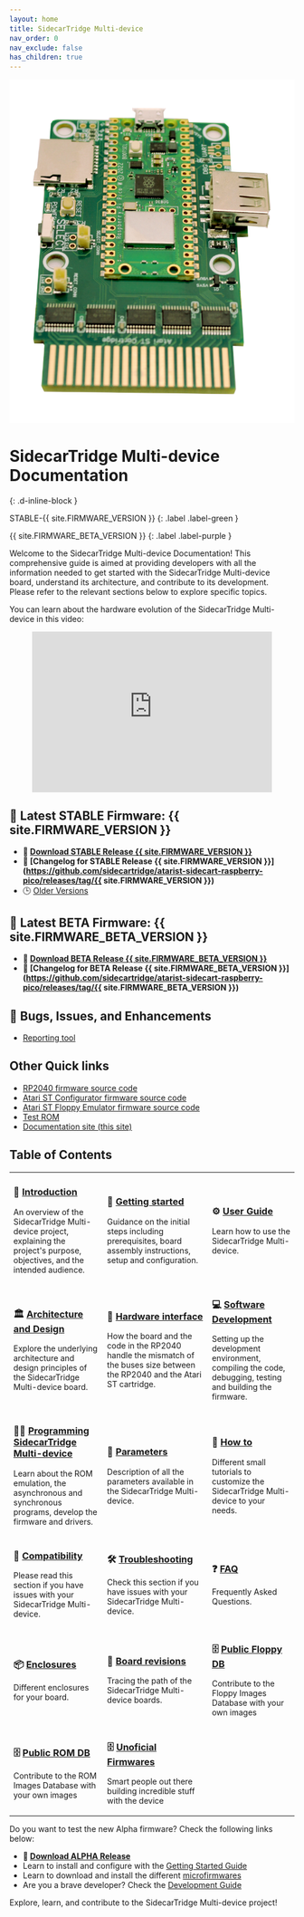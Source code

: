 ```yaml
---
layout: home
title: SidecarTridge Multi-device
nav_order: 0
nav_exclude: false
has_children: true
---
```



![SidecarTridge Multi-device](/sidecartridge-multidevice/assets/images/BOARD-3.1-PICOW-PERSPECTIVE.png)

# SidecarTridge Multi-device Documentation 
{: .d-inline-block }

STABLE-{{ site.FIRMWARE_VERSION }}
{: .label .label-green }

{{ site.FIRMWARE_BETA_VERSION }}
{: .label .label-purple }

Welcome to the SidecarTridge Multi-device Documentation! This comprehensive guide is aimed at providing developers with all the information needed to get started with the SidecarTridge Multi-device board, understand its architecture, and contribute to its development. Please refer to the relevant sections below to explore specific topics.

You can learn about the hardware evolution of the SidecarTridge Multi-device in this video:

<figure class="video_container" style="position: relative; padding-bottom: 56.25%; height: 0; overflow: hidden; max-width: 100%; background: #000;">
    <iframe style="position: absolute; top: 0; left: 0; width: 100%; height: 100%; border: 0;"
        src="https://www.youtube-nocookie.com/embed/RvREQNScEzE?iv_load_policy=3&amp;modestbranding=1&amp;playsinline=1&amp;showinfo=0&amp;rel=0&amp;enablejsapi=1;loading=lazy"
        allowfullscreen allowtransparency></iframe>
</figure>


## 🚀 Latest STABLE Firmware: {{ site.FIRMWARE_VERSION }}
* **💾 [Download STABLE Release {{ site.FIRMWARE_VERSION }}](https://sidecartridge.com/downloads)**
* **📝 [Changelog for STABLE Release {{ site.FIRMWARE_VERSION }}](https://github.com/sidecartridge/atarist-sidecart-raspberry-pico/releases/tag/{{ site.FIRMWARE_VERSION }})**
* 🕒 [Older Versions](https://github.com/sidecartridge/atarist-sidecart-raspberry-pico/releases)

## 🚀 Latest BETA Firmware: {{ site.FIRMWARE_BETA_VERSION }}
* **💾 [Download BETA Release {{ site.FIRMWARE_BETA_VERSION }}](https://sidecartridge.com/downloads)**
* **📝 [Changelog for BETA Release {{ site.FIRMWARE_BETA_VERSION }}](https://github.com/sidecartridge/atarist-sidecart-raspberry-pico/releases/tag/{{ site.FIRMWARE_BETA_VERSION }})**

## 🐞 Bugs, Issues, and Enhancements
* [Reporting tool](https://github.com/sidecartridge/atarist-sidecart-raspberry-pico/issues)

## Other Quick links
* [RP2040 firmware source code](https://github.com/sidecartridge/atarist-sidecart-raspberry-pico)
* [Atari ST Configurator firmware source code](https://github.com/sidecartridge/atarist-sidecart-firmware)
* [Atari ST Floppy Emulator firmware source code](https://github.com/sidecartridge/atarist-sidecart-floppy-emulator)
* [Test ROM](https://github.com/sidecartridge/atarist-sidecart-test-rom)
* [Documentation site (this site)](https://github.com/sidecartridge/sidecart-site-dev-docs)

## Table of Contents

<table style="border-collapse: collapse; border: 0;">
    <tr>
        <td style="border: none;">
            <h3>📘 <a href="/sidecartridge-multidevice/introduction/">Introduction</a></h3>
            <p>An overview of the SidecarTridge Multi-device project, explaining the project's purpose, objectives, and the intended audience.</p>
        </td>
        <td style="border: none;">
            <h3>🚀 <a href="/sidecartridge-multidevice/getting_started/">Getting started</a></h3>
            <p>Guidance on the initial steps including prerequisites, board assembly instructions, setup and configuration.</p>
        </td>
        <td style="border: none;">
            <h3>⚙️ <a href="/sidecartridge-multidevice/userguide/">User Guide</a></h3>
            <p>Learn how to use the SidecarTridge Multi-device.</p>
        </td>
    </tr>
    <tr>
        <td style="border: none;">
            <h3>🏛️ <a href="/sidecartridge-multidevice/architecture_and_design/">Architecture and Design</a></h3>
            <p>Explore the underlying architecture and design principles of the SidecarTridge Multi-device board.</p>
        </td>
        <td style="border: none;">
            <h3>🔌 <a href="/sidecartridge-multidevice/hardware_interface/">Hardware interface</a></h3>
            <p>How the board and the code in the RP2040 handle the mismatch of the buses size between the RP2040 and the Atari ST cartridge.</p>
        </td>
        <td style="border: none;">
            <h3>💻 <a href="/sidecartridge-multidevice/software_development/">Software Development</a></h3>
            <p>Setting up the development environment, compiling the code, debugging, testing and building the firmware.</p>
        </td>
    </tr>
    <tr>
        <td style="border: none;">
            <h3>👨‍💻 <a href="/sidecartridge-multidevice/programming/">Programming SidecarTridge Multi-device</a></h3>
            <p>Learn about the ROM emulation, the asynchronous and synchronous programs, develop the firmware and drivers.</p>
        </td>
        <td style="border: none;">
            <h3>📄 <a href="/sidecartridge-multidevice/parameters/">Parameters</a></h3>
            <p>Description of all the parameters available in the SidecarTridge Multi-device.</p>
        </td>
        <td style="border: none;">
            <h3>🔧 <a href="/sidecartridge-multidevice/how_to/">How to</a></h3>
            <p>Different small tutorials to customize the SidecarTridge Multi-device to your needs.</p>
        </td>
    </tr>
    <tr>
        <td style="border: none;">
            <h3>🤝 <a href="/sidecartridge-multidevice/compatibility_issues/">Compatibility</a></h3>
            <p>Please read this section if you have issues with your SidecarTridge Multi-device.</p>
        </td>
        <td style="border: none;">
            <h3>🛠️ <a href="/sidecartridge-multidevice/troubleshooting/">Troubleshooting</a></h3>
            <p>Check this section if you have issues with your SidecarTridge Multi-device.</p>
        </td>
        <td style="border: none;">
            <h3>❓ <a href="/sidecartridge-multidevice/faq/">FAQ</a></h3>
            <p>Frequently Asked Questions.</p>
        </td>
    </tr>
    <tr>
        <td style="border: none;">
            <h3>📦 <a href="/sidecartridge-multidevice/cases/">Enclosures</a></h3>
            <p>Different enclosures for your board.</p>
        </td>
        <td style="border: none;">
            <h3>🔄 <a href="/sidecartridge-multidevice/revisions/">Board revisions</a></h3>
            <p>Tracing the path of the SidecarTridge Multi-device boards.</p>
         </td>
        <td style="border: none;">
            <h3>🗄️ <a href="/sidecartridge-multidevice/publicfloppydb/">Public Floppy DB</a></h3>
            <p>Contribute to the Floppy Images Database with your own images</p>
        </td>
    </tr>
    <tr>
        <td style="border: none;">
            <h3>🗄️ <a href="/sidecartridge-multidevice/publicromdb/">Public ROM DB</a></h3>
            <p>Contribute to the ROM Images Database with your own images</p>
        </td>
        <td style="border: none;">
            <h3>🗄️ <a href="/sidecartridge-multidevice/unofficial_firmwares/">Unoficial Firmwares</a></h3>
            <p>Smart people out there building incredible stuff with the device</p>
        </td>
        <td style="border: none;">
         </td>
    </tr>
</table>

Do you want to test the new Alpha firmware? Check the following links below:

* **💾 [Download ALPHA Release](https://github.com/sidecartridge/rp2-booster-bootloader/releases/download/nightly/rp-booster-v1.0.0alpha-full.uf2)**
* Learn to install and configure with the [Getting Started Guide](/getting_started_v2/)
* Learn to download and install the different [microfirmwares](/userguide_v2/)
* Are you a brave developer? Check the [Development Guide](/programming/)

Explore, learn, and contribute to the SidecarTridge Multi-device project!